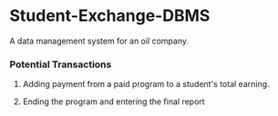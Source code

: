 # Student-Exchange-DBMS
A data management system for an oil company. 

### Potential Transactions

1. Adding payment from a paid program to a student's total earning.

2. Ending the program and entering the final report